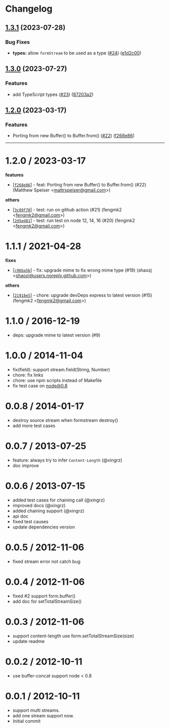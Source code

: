 # Changelog

## [1.3.1](https://github.com/node-modules/formstream/compare/v1.3.0...v1.3.1) (2023-07-28)


### Bug Fixes

* **types:** allow `formStream` to be used as a type ([#24](https://github.com/node-modules/formstream/issues/24)) ([e1d2c00](https://github.com/node-modules/formstream/commit/e1d2c0036647847b306e87e520341f0499e82b83))

## [1.3.0](https://github.com/node-modules/formstream/compare/v1.2.0...v1.3.0) (2023-07-27)


### Features

* add TypeScript types ([#23](https://github.com/node-modules/formstream/issues/23)) ([87203a2](https://github.com/node-modules/formstream/commit/87203a2853e6ec1b4d72f5c624e8f4b40fafa942))

## [1.2.0](https://github.com/node-modules/formstream/compare/v1.1.1...v1.2.0) (2023-03-17)


### Features

* Porting from new Buffer() to Buffer.from() ([#22](https://github.com/node-modules/formstream/issues/22)) ([f268e86](https://github.com/node-modules/formstream/commit/f268e86e6b55d5b981bb7daf9c8662bdcd820f5c))

---


1.2.0 / 2023-03-17
==================

**features**
  * [[`f268e86`](http://github.com/node-modules/formstream/commit/f268e86e6b55d5b981bb7daf9c8662bdcd820f5c)] - feat: Porting from new Buffer() to Buffer.from() (#22) (Matthew Speiser <<mattrspeiser@gmail.com>>)

**others**
  * [[`3c09f70`](http://github.com/node-modules/formstream/commit/3c09f700b2440b8f391650c939d91c2d5e4ae9b3)] - test: run on github action (#21) (fengmk2 <<fengmk2@gmail.com>>)
  * [[`2d5ed81`](http://github.com/node-modules/formstream/commit/2d5ed81e95b4fde270b5db2720fff0e19effd2dc)] - test: run test on node 12, 14, 16 (#20) (fengmk2 <<fengmk2@gmail.com>>)

1.1.1 / 2021-04-28
==================

**fixes**
  * [[`c96ba5b`](http://github.com/node-modules/formstream/commit/c96ba5bace0e96bf39770769e43d9de4271971d8)] - fix: upgrade mime to fix wrong mime type (#19) (shaozj <<shaozj@users.noreply.github.com>>)

**others**
  * [[`21918e5`](http://github.com/node-modules/formstream/commit/21918e5fc37a4cea5aae82659d39587f099e805b)] - chore: upgrade devDeps express to latest version (#15) (fengmk2 <<fengmk2@gmail.com>>)

1.1.0 / 2016-12-19
==================

  * deps: upgrade mime to latest version (#9)

1.0.0 / 2014-11-04
==================

 * fix(field): support stream.field(String, Number)
 * chore: fix links
 * chore: use npm scripts instead of Makefile
 * fix test case on node@0.8

0.0.8 / 2014-01-17 
==================

  * destroy source stream when formstream destroy()
  * add more test cases

0.0.7 / 2013-07-25 
==================

  * feature: always try to infer `Content-Length` (@xingrz)
  * doc improve

0.0.6 / 2013-07-15 
==================

  * added test cases for chaining call (@xingrz)
  * improved docs (@xingrz)
  * added chaining support (@xingrz)
  * api doc
  * fixed test causes
  * update dependencies version

0.0.5 / 2012-11-06 
==================

  * fixed stream error not catch bug

0.0.4 / 2012-11-06 
==================

  * fixed #2 support form.buffer()
  * add doc for setTotalStreamSize()

0.0.3 / 2012-11-06 
==================

  * support content-length use form.setTotalStreamSize(size)
  * update readme

0.0.2 / 2012-10-11 
==================

  * use buffer-concat support node < 0.8

0.0.1 / 2012-10-11 
==================

  * support multi streams.
  * add one stream support now.
  * Initial commit
